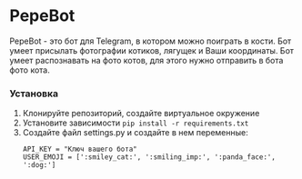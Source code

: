 # PepeBot

PepeBot - это бот для Telegram, в котором можно поиграть в кости. 
Бот умеет присылать фотографии котиков, лягущек и Ваши координаты.
Бот умеет распознавать на фото котов, для этого нужно отправить в бота фото кота.  

### Установка

1. Клонируйте репозиторий, создайте виртуальное окружение
2. Установите зависимости `pip install -r requirements.txt`
3. Создайте файл settings.py и создайте в нем переменные:
    ```
    API_KEY = "Ключ вашего бота"
    USER_EMOJI = [':smiley_cat:', ':smiling_imp:', ':panda_face:', ':dog:']
    ```
